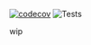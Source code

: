 [![codecov](https://codecov.io/gh/johnfairh/ss/branch/main/graph/badge.svg?token=0NAP6IA9EB)](https://codecov.io/gh/johnfairh/ss)
![Tests](https://github.com/johnfairh/ss/workflows/Tests/badge.svg)

wip
